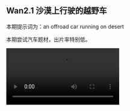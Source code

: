 ## Wan2.1 沙漠上行驶的越野车

本期提示词为：an offroad car running on desert

本期尝试汽车题材，出片率特别低。

<video src="https://github.com/Willian7004/media-blog/blob/main/files/202506/2025060704/Wan2.1_00006.mp4?raw=true" controls style="max-width: 100%;"></video>